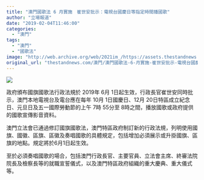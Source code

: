 ```yaml
---
title: "澳門國歌法 6 月實施　崔世安批示：電視台國慶日等指定時間播國歌"
author: "立場報道"
date: "2019-02-04T11:46:00"
categories:
  - "澳門"
tags:
  - "澳門"
  - "國歌法"
image: "http://web.archive.org/web/2021im_/https://assets.thestandnews.com/media/photos/macau-06_VwEgy.png"
original_url: "thestandnews.com/澳門/澳門國歌法-6-月實施-崔世安批示-電視台國慶日等指定時間播國歌"
---
```

![](http://web.archive.org/web/2021im_/https://assets.thestandnews.com/media/photos/macau-06_VwEgy.png)

政府頒布國旗國歌法行政法規於 2019年 6月 1日起生效，行政長官崔世安同時批示，澳門本地電視台及電台應在每年 10月 1日國慶日、12月 20日特區成立紀念日、元旦日及五一國際勞動節的上午 7時 55分至 8時之間，播放國歌或政府提供的國歌宣傳影音資料。

澳門立法會已通過修訂國旗國歌法，澳門特區政府制訂新的行政法規，列明使用國旗、國徽、區旗、區徽及奏唱國歌的具體規定，包括增加必須展示或升掛國旗、區旗的地點。規定將於6月1日起生效。

至於必須奏唱國歌的場合，包括澳門行政長官、主要官員、立法會主席、終審法院院長及檢察長等的就職宣誓儀式，以及澳門特區政府組織的重大慶典、重大儀式等。